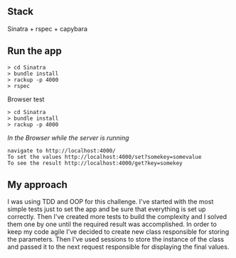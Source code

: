## Stack

Sinatra + rspec + capybara

## Run the app

```
> cd Sinatra
> bundle install
> rackup -p 4000
> rspec
```

Browser test

```
> cd Sinatra
> bundle install
> rackup -p 4000
```

_In the Browser while the server is running_

```
navigate to http://localhost:4000/
To set the values http://localhost:4000/set?somekey=somevalue
To see the result http://localhost:4000/get?key=somekey
```

## My approach

I was using TDD and OOP for this challenge. I've started with the most simple tests just to set the app and be sure that everything is set up correctly. Then I've created more tests to build the complexity and I solved them one by one until the required result was accomplished. In order to keep my code agile I've decided to create new class responsible for storing the parameters. Then I've used sessions to store the instance of the class and passed it to the next request responsible for displaying the final values.
